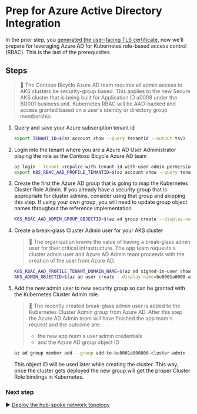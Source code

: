 # Prep for Azure Active Directory Integration

In the prior step, you [generated the user-facing TLS certificate](./02-ca-certificates), now we'll prepare for leveraging Azure AD for Kubernetes role-based access control (RBAC). This is the last of the prerequisites.

## Steps

> :book: The Contoso Bicycle Azure AD team requires all admin access to AKS clusters be security-group based. This applies to the new Secure AKS cluster that is being built for Application ID a0008 under the BU001 business unit. Kubernetes RBAC will be AAD-backed and access granted based on a user's identity or directory group membership.

1. Query and save your Azure subscription tenant id

   ```bash
   export TENANT_ID=$(az account show --query tenantId --output tsv)
   ```

1. Login into the tenant where you are a Azure AD User Administrator playing the role as the Contoso Bicycle Azure AD team

   ```bash
   az login --tenant <repalce-with-tenant-id-with-user-admin-permissions> --allow-no-subscriptions
   export K8S_RBAC_AAD_PROFILE_TENANTID=$(az account show --query tenantId --output tsv)
   ```

1. Create the first the Azure AD group that is going to map the Kubernetes Cluster Role Admin. If you already have a security group that is appropriate for cluster admins, consider using that group and skipping this step. If using your own group, you will need to update group object names throughout the reference implementation.

   ```bash
   K8S_RBAC_AAD_ADMIN_GROUP_OBJECTID=$(az ad group create --display-name add-to-bu0001a000800-cluster-admin --mail-nickname add-to-bu0001a000800-cluster-admin --query objectId -o tsv)
   ```

1. Create a break-glass Cluster Admin user for your AKS cluster

   > :book: The organization knows the value of having a break-glass admin user for their critical infrastructure. The app team requests a cluster admin user and Azure AD Admin team proceeds with the creation of the user from Azure AD.

   ```bash
   K8S_RBAC_AAD_PROFILE_TENANT_DOMAIN_NAME=$(az ad signed-in-user show --query 'userPrincipalName' | cut -d '@' -f 2 | sed 's/\"//')
   AKS_ADMIN_OBJECTID=$(az ad user create --display-name=bu0001a0008-admin --user-principal-name bu0001a0008-admin@${K8S_RBAC_AAD_PROFILE_TENANT_DOMAIN_NAME} --force-change-password-next-login --password ChangeMebu0001a0008AdminChangeMe --query objectId -o tsv)
   ```

1. Add the new admin user to new security group so can be granted with the Kubernetes Cluster Admin role.

   > :book: The recently created break-glass admin user is added to the Kubernetes Cluster Admin group from Azure AD. After this step the Azure AD Admin team will have finished the app team's request and the outcome are:
   >
   > * the new app team's user admin credentials
   > * and the Azure AD group object ID
   >

   ```bash
   az ad group member add --group add-to-bu0001a000800-cluster-admin --member-id $AKS_ADMIN_OBJECTID
   ```

   This object ID will be used later while creating the cluster. This way, once the cluster gets deployed the new group will get the proper Cluster Role bindings in Kubernetes.

### Next step

:arrow_forward: [Deploy the hub-spoke network topology](./04-networking.md)
